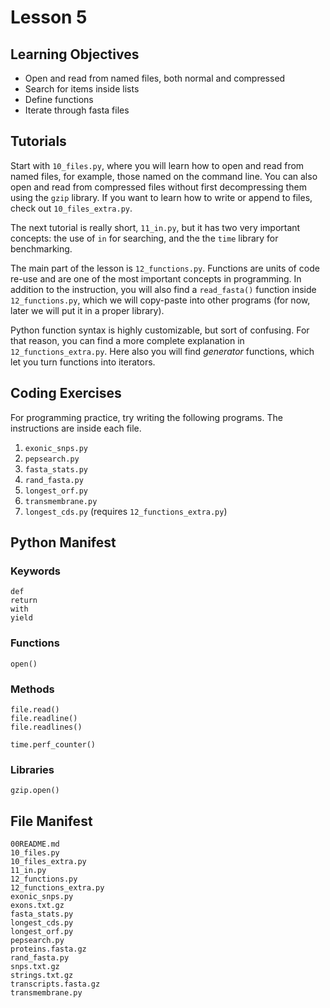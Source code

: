 Lesson 5
========

## Learning Objectives ##

* Open and read from named files, both normal and compressed
* Search for items inside lists
* Define functions
* Iterate through fasta files

## Tutorials ##

Start with `10_files.py`, where you will learn how to open and read from
named files, for example, those named on the command line. You can also
open and read from compressed files without first decompressing them
using the `gzip` library. If you want to learn how to write or append to
files, check out `10_files_extra.py`.

The next tutorial is really short, `11_in.py`, but it has two very
important concepts: the use of `in` for searching, and the the `time`
library for benchmarking.

The main part of the lesson is `12_functions.py`. Functions are units of
code re-use and are one of the most important concepts in programming.
In addition to the instruction, you will also find a `read_fasta()`
function inside `12_functions.py`, which we will copy-paste into other
programs (for now, later we will put it in a proper library).

Python function syntax is highly customizable, but sort of confusing.
For that reason, you can find a more complete explanation in
`12_functions_extra.py`. Here also you will find *generator* functions,
which let you turn functions into iterators.

## Coding Exercises ##

For programming practice, try writing the following programs. The
instructions are inside each file.

1. `exonic_snps.py`
2. `pepsearch.py`
3. `fasta_stats.py`
4. `rand_fasta.py`
5. `longest_orf.py`
6. `transmembrane.py`
7. `longest_cds.py` (requires `12_functions_extra.py`)

## Python Manifest ##

### Keywords

	def
	return
	with
	yield

### Functions

	open()

### Methods

	file.read()
	file.readline()
	file.readlines()
	
	time.perf_counter()

### Libraries

	gzip.open()

## File Manifest ##

	00README.md
	10_files.py
	10_files_extra.py
	11_in.py
	12_functions.py
	12_functions_extra.py
	exonic_snps.py
	exons.txt.gz
	fasta_stats.py
	longest_cds.py
	longest_orf.py
	pepsearch.py
	proteins.fasta.gz
	rand_fasta.py
	snps.txt.gz
	strings.txt.gz
	transcripts.fasta.gz
	transmembrane.py

